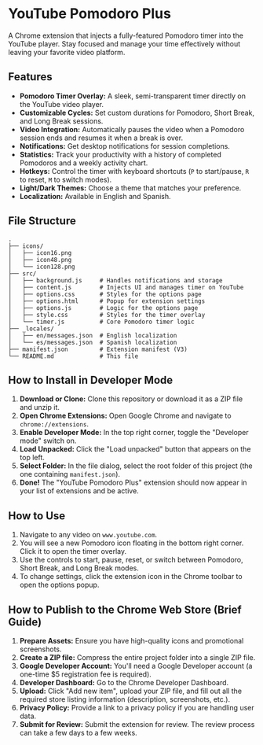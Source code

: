 # YouTube Pomodoro Plus

A Chrome extension that injects a fully-featured Pomodoro timer into the YouTube player. Stay focused and manage your time effectively without leaving your favorite video platform.

## Features

- **Pomodoro Timer Overlay:** A sleek, semi-transparent timer directly on the YouTube video player.
- **Customizable Cycles:** Set custom durations for Pomodoro, Short Break, and Long Break sessions.
- **Video Integration:** Automatically pauses the video when a Pomodoro session ends and resumes it when a break is over.
- **Notifications:** Get desktop notifications for session completions.
- **Statistics:** Track your productivity with a history of completed Pomodoros and a weekly activity chart.
- **Hotkeys:** Control the timer with keyboard shortcuts (`P` to start/pause, `R` to reset, `M` to switch modes).
- **Light/Dark Themes:** Choose a theme that matches your preference.
- **Localization:** Available in English and Spanish.

## File Structure

```
.
├── icons/
│   ├── icon16.png
│   ├── icon48.png
│   └── icon128.png
├── src/
│   ├── background.js     # Handles notifications and storage
│   ├── content.js        # Injects UI and manages timer on YouTube
│   ├── options.css       # Styles for the options page
│   ├── options.html      # Popup for extension settings
│   ├── options.js        # Logic for the options page
│   ├── style.css         # Styles for the timer overlay
│   └── timer.js          # Core Pomodoro timer logic
├── _locales/
│   ├── en/messages.json  # English localization
│   └── es/messages.json  # Spanish localization
├── manifest.json         # Extension manifest (V3)
└── README.md             # This file
```

## How to Install in Developer Mode

1.  **Download or Clone:** Clone this repository or download it as a ZIP file and unzip it.
2.  **Open Chrome Extensions:** Open Google Chrome and navigate to `chrome://extensions`.
3.  **Enable Developer Mode:** In the top right corner, toggle the "Developer mode" switch on.
4.  **Load Unpacked:** Click the "Load unpacked" button that appears on the top left.
5.  **Select Folder:** In the file dialog, select the root folder of this project (the one containing `manifest.json`).
6.  **Done!** The "YouTube Pomodoro Plus" extension should now appear in your list of extensions and be active.

## How to Use

1.  Navigate to any video on `www.youtube.com`.
2.  You will see a new Pomodoro icon floating in the bottom right corner. Click it to open the timer overlay.
3.  Use the controls to start, pause, reset, or switch between Pomodoro, Short Break, and Long Break modes.
4.  To change settings, click the extension icon in the Chrome toolbar to open the options popup.

## How to Publish to the Chrome Web Store (Brief Guide)

1.  **Prepare Assets:** Ensure you have high-quality icons and promotional screenshots.
2.  **Create a ZIP file:** Compress the entire project folder into a single ZIP file.
3.  **Google Developer Account:** You'll need a Google Developer account (a one-time $5 registration fee is required).
4.  **Developer Dashboard:** Go to the Chrome Developer Dashboard.
5.  **Upload:** Click "Add new item", upload your ZIP file, and fill out all the required store listing information (description, screenshots, etc.).
6.  **Privacy Policy:** Provide a link to a privacy policy if you are handling user data.
7.  **Submit for Review:** Submit the extension for review. The review process can take a few days to a few weeks.

